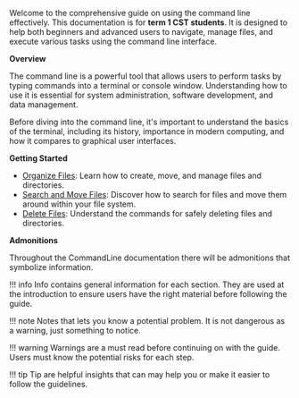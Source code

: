 
Welcome to the comprehensive guide on using the command line effectively. This documentation is for <b>term 1 CST students</b>. It is designed to help both 
beginners and advanced users to navigate, manage files, and execute various tasks 
using the command line interface.

<b>Overview </b> 

The command line is a powerful tool that allows users to perform tasks by typing 
commands into a terminal or console window. Understanding how to use it is 
essential for system administration, software development, and data management.


Before diving into the command line, it's important to understand the basics of the 
terminal, including its history, importance in modern computing, and how it 
compares to graphical user interfaces.

<b> Getting Started </b>

- [Organize Files](OrganizeFiles.md): Learn how to create, move, and manage files 
and directories.
- [Search and Move Files](SearchMove.md): Discover how to search for files and move 
them around within your file system.
- [Delete Files](DeletingFiles.md): Understand the commands for safely deleting 
files and directories.

<b> Admonitions </b> 

Throughout the CommandLine documentation there will be admonitions that symbolize 
information.

!!! info
     Info contains general information for each section. They are used at the introduction to ensure users have the right material before following the guide.

!!! note
    Notes that lets you know a potential problem. It is not dangerous as a warning, just something to notice.

!!! warning
    Warnings are a must read before continuing on with the guide. Users must know the potential risks for each step.

!!! tip
    Tip are helpful insights that can may help you or make it easier to follow the guidelines.
